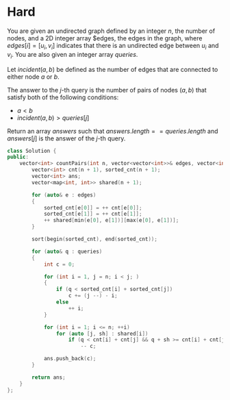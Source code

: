 # Hard

You are given an undirected graph defined by an integer $n$, the number of nodes, and a 2D integer array $edges, the edges in the graph, where $edges[i] = [u_i, v_i]$ indicates that there is an undirected edge between $u_i$ and $v_i$. You are also given an integer array $queries$.

Let $incident(a, b)$ be defined as the number of edges that are connected to either node $a$ or $b$.

The answer to the $j$-th query is the number of pairs of nodes $(a, b)$ that satisfy both of the following conditions:

- $a < b$
- $incident(a, b) > queries[j]$

Return an array $answers$ such that $answers.length == queries.length$ and $answers[j]$ is the answer of the $j$-th query.

```cpp
class Solution {
public:
    vector<int> countPairs(int n, vector<vector<int>>& edges, vector<int>& queries) {
        vector<int> cnt(n + 1), sorted_cnt(n + 1);
        vector<int> ans;
        vector<map<int, int>> shared(n + 1);

        for (auto& e : edges)
        {
            sorted_cnt[e[0]] = ++ cnt[e[0]];
            sorted_cnt[e[1]] = ++ cnt[e[1]];
            ++ shared[min(e[0], e[1])][max(e[0], e[1])];
        }

        sort(begin(sorted_cnt), end(sorted_cnt));

        for (auto& q : queries)
        {
            int c = 0;

            for (int i = 1, j = n; i < j; )
            {
                if (q < sorted_cnt[i] + sorted_cnt[j])
                    c += (j --) - i;
                else
                    ++ i;
            }

            for (int i = 1; i <= n; ++i)
                for (auto [j, sh] : shared[i])
                    if (q < cnt[i] + cnt[j] && q + sh >= cnt[i] + cnt[j])
                        -- c;

            ans.push_back(c);
        }

        return ans;
    }
};
```
